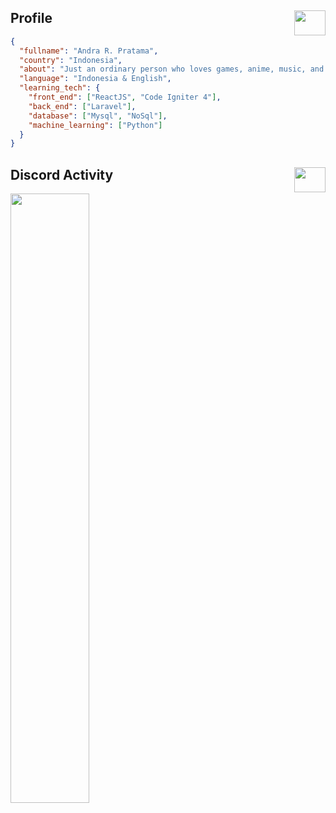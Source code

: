 ## Profile <img src="https://upload-os-bbs.hoyolab.com/upload/2022/08/23/102177407/ffbc6f139f59f2ffef5b0bc7432cafac_7832574828611297310.gif" width="50" height="40" align="right" />

```json
{
  "fullname": "Andra R. Pratama",
  "country": "Indonesia",
  "about": "Just an ordinary person who loves games, anime, music, and other tech stuff.",
  "language": "Indonesia & English",
  "learning_tech": {
    "front_end": ["ReactJS", "Code Igniter 4"],
    "back_end": ["Laravel"],
    "database": ["Mysql", "NoSql"],
    "machine_learning": ["Python"]
  }
}
```

## Discord Activity <img src="https://media.tenor.com/oKIYgqpUjRsAAAAi/silver-wolf-honkai.gif" width="50" height="40" align="right" />

 <img src="https://lanyard.kyrie25.me/api/395543211709431818?imgStyle=square&gradient=e9d6d5-e9d6d5-f3b1b4-ffffff&bg=0d1117" width="50%" align="left" />
